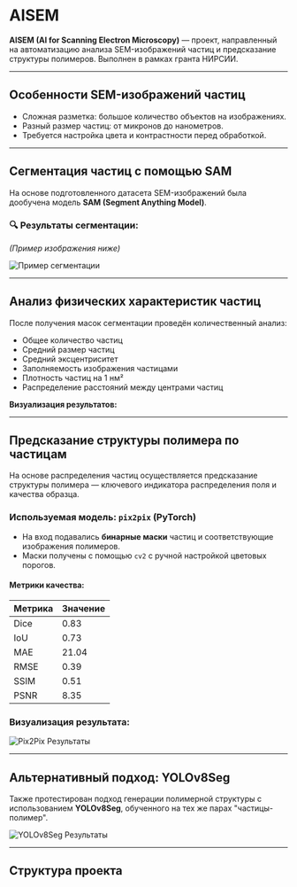 # AISEM

**AISEM (AI for Scanning Electron Microscopy)** — проект, направленный на автоматизацию анализа SEM-изображений частиц и предсказание структуры полимеров. Выполнен в рамках гранта НИРСИИ.

---

## Особенности SEM-изображений частиц

- Сложная разметка: большое количество объектов на изображениях.
- Разный размер частиц: от микронов до нанометров.
- Требуется настройка цвета и контрастности перед обработкой.

---

## Сегментация частиц с помощью SAM

На основе подготовленного датасета SEM-изображений была дообучена модель **SAM (Segment Anything Model)**.

### 🔍 Результаты сегментации:
*(Пример изображения ниже)*

![Пример сегментации](./results/segmentation_example.png)

---

## Анализ физических характеристик частиц

После получения масок сегментации проведён количественный анализ:

- Общее количество частиц
- Средний размер частиц  
- Средний эксцентриситет  
- Заполняемость изображения частицами
- Плотность частиц на 1 нм²
- Распределение расстояний между центрами частиц  

**Визуализация результатов:**

---

## Предсказание структуры полимера по частицам

На основе распределения частиц осуществляется предсказание структуры полимера — ключевого индикатора распределения поля и качества образца.

### Используемая модель: `pix2pix` (PyTorch)

- На вход подавались **бинарные маски** частиц и соответствующие изображения полимеров.
- Маски получены с помощью `cv2` с ручной настройкой цветовых порогов.

#### Метрики качества:

| Метрика | Значение |
|--------|----------|
| Dice   | 0.83  |
| IoU    | 0.73   |
| MAE    | 21.04  |
| RMSE   | 0.39   |
| SSIM   | 0.51   |
| PSNR   | 8.35   |

### Визуализация результата:

![Pix2Pix Результаты](./results/pix2pix_prediction.png)

---

## Альтернативный подход: YOLOv8Seg

Также протестирован подход генерации полимерной структуры с использованием **YOLOv8Seg**, обученного на тех же парах "частицы-полимер".

![YOLOv8Seg Результаты](./results/yolo8seg_prediction.png)

---

## Структура проекта

